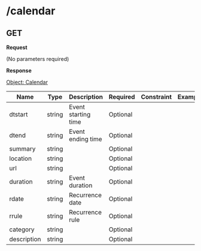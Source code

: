 # /calendar

## GET


**Request**

(No parameters required)

**Response**

[Object: Calendar](schema/calendar.json)

| Name  | Type  | Description | Required | Constraint | Example |
|-------|-------|-------------|----------|------------|---------| 
| dtstart | string | Event starting time | Optional |  |  |
| dtend | string | Event ending time | Optional |  |  |
| summary | string |  | Optional |  |  |
| location | string |  | Optional |  |  |
| url | string |  | Optional |  |  |
| duration | string | Event duration | Optional |  |  |
| rdate | string | Recurrence date | Optional |  |  |
| rrule | string | Recurrence rule | Optional |  |  |
| category | string |  | Optional |  |  |
| description | string |  | Optional |  |  |
